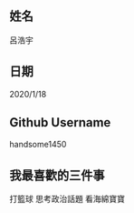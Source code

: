 姓名
----
呂浩宇

日期
----
2020/1/18

Github Username
---------------
handsome1450

我最喜歡的三件事
---------------
打籃球 思考政治話題 看海綿寶寶